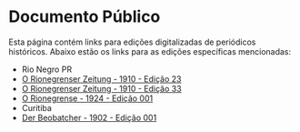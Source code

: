 # Documento Público

Esta página contém links para edições digitalizadas de periódicos históricos. Abaixo estão os links para as edições específicas mencionadas:

- Rio Negro PR
- [O Rionegrenser Zeitung - 1910 - Edição 23](/docs/o-rionegrenser-tung-1910_025.md)
- [O Rionegrenser Zeitung - 1910 - Edição 33](/docs/o-rionegrenser-tung-1910_033.md)
- [O Rionegrense - 1924 - Edição 001](/docs/o-rionegrense-1924-001.md)
- Curitiba
- [Der Beobatcher - 1902 - Edição 001](/docs/der-beobatcher-1902_25.md)
